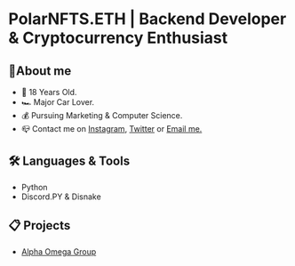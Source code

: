 <h1>PolarNFTS.ETH | Backend Developer & Cryptocurrency Enthusiast</h1>
<h2>🧠About me</h2>

<ul>
  <li>🎂 18 Years Old.</li>
  <li>🏎️ Major Car Lover.</li>
  <li>💰 Pursuing Marketing & Computer Science.</li> 
  <li>📪 Contact me on <a href="https://www.instagram.com/george.ce0/">Instagram</a>, <a href="https://twitter.com/polarnfts_eth">Twitter</a> or <a href="polarnfts@gmail.com">Email me.</a> </li>
</ul>

<h2>🛠️ Languages & Tools </h2>
<ul>
  <li>Python</li>
  <li>Discord.PY & Disnake</li>
</ul>

<h2>📋 Projects </h2>
<ul>
  <li><a href="https://discord.gg/alphaomega">Alpha Omega Group</a> </li>
</ul>
